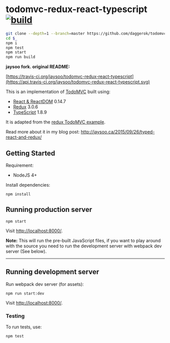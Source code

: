 todomvc-redux-react-typescript [![build](https://travis-ci.org/daggerok/todomvc-redux-react-typescript.svg?branch=master)](https://travis-ci.org/daggerok/todomvc-redux-react-typescript)
=========================

```bash
git clone --depth=1 --branch=master https://github.com/daggerok/todomvc-redux-react-typescript.git todomvc-redux-react-typescript
cd $_
npm i
npm test
npm start
npm run build
```

**jaysoo fork. original README:**

[https://travis-ci.org/jaysoo/todomvc-redux-react-typescript](https://api.travis-ci.org/jaysoo/todomvc-redux-react-typescript.svg)

This is an implementation of [TodoMVC](http://todomvc.com/) built using:

- [React & ReactDOM](http://facebook.github.io/react/) 0.14.7
- [Redux](https://github.com/rackt/redux) 3.0.6
- [TypeScript](http://www.typescriptlang.org/) 1.8.9

It is adapted from the [redux TodoMVC example](https://github.com/rackt/redux/tree/master/examples/todomvc).

Read more about it in my blog post: http://jaysoo.ca/2015/09/26/typed-react-and-redux/

## Getting Started

Requirement:

- NodeJS 4+

Install dependencies:

```
npm install
```
## Running production server

```
npm start
```

Visit [http://localhost:8000/](http://localhost:8000/).

**Note:** This will run the pre-built JavaScript files, if you want to play around with the source
you need to run the development server with webpack dev server (See below).

---

## Running development server

Run webpack dev server (for assets):

```
npm run start:dev
```

Visit [http://localhost:8000/](http://localhost:8000/).


### Testing

To run tests, use:

```
npm test
```
